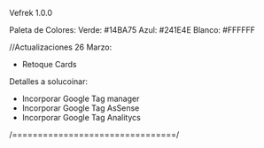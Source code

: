 Vefrek 1.0.0

Paleta de Colores:
Verde: #14BA75
Azul: #241E4E
Blanco: #FFFFFF

//Actualizaciones 26 Marzo:

- Retoque Cards

Detalles a solucoinar:

- Incorporar Google Tag manager
- Incorporar Google Tag AsSense
- Incorporar Google Tag Analitycs

/================================/
